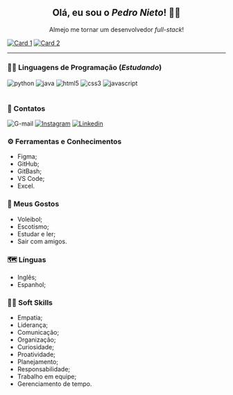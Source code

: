 <h2 align="center"> Olá, eu sou o <i>Pedro Nieto</i>! 👋🏼 </h2>
<p align="center"> Almejo me tornar um desenvolvedor <i>full-stack</i>! </p>
  
[![Card 1](https://github-readme-stats.vercel.app/api?username=Pedroo-Nietoo&theme=tokyonight&show_icons=true)](https://github.com/Pedroo-Nietoo/)
[![Card 2](https://github-readme-stats.vercel.app/api/top-langs/?username=Pedroo-Nietoo&hide=html&layout=compact&theme=tokyonight)](https://github.com/Pedroo-Nietoo/)
<hr>

### 👨‍💻 Linguagens de Programação (_Estudando_)
<div style="display: inline_block">
  <img align="center" alt="python" src="https://img.shields.io/badge/Python-3776AB?style=for-the-badge&logo=python&logoColor=white"/>
  <img align="center" alt="java" src="https://img.shields.io/badge/Java-ED8B00?style=for-the-badge&logo=java&logoColor=white"/> 
  <img align="center" alt="html5" src="https://img.shields.io/badge/HTML5-E34F26?style=for-the-badge&logo=html5&logoColor=white"/>
  <img align="center" alt="css3" src="https://img.shields.io/badge/CSS3-1572B6?style=for-the-badge&logo=css3&logoColor=white"/>
  <img align="center" alt="javascript" src="https://img.shields.io/badge/JavaScript-F7DF1E?style=for-the-badge&logo=javascript&logoColor=black"/> </div>
<br>

### 📧 Contatos
![G-mail](https://img.shields.io/badge/Gmail-D14836?style=for-the-badge&logo=gmail&logoColor=white)
[![Instagram](https://img.shields.io/badge/Instagram-E4405F?style=for-the-badge&logo=instagram&logoColor=white)](https://www.instagram.com/pedroonietoo/)
[![Linkedin](https://img.shields.io/badge/LinkedIn-0077B5?style=for-the-badge&logo=linkedin&logoColor=white)](https://www.linkedin.com/in/pedro-nieto-645299235/)
 
### ⚙ Ferramentas e Conhecimentos
- Figma;
- GitHub;
- GitBash;
- VS Code; 
- Excel.

### 👀 Meus Gostos
- Voleibol;
- Escotismo;
- Estudar e ler;
- Sair com amigos.

### 🗺 Línguas
- Inglês;
- Espanhol;

### 🤝🏼 Soft Skills
- Empatia;
- Liderança;
- Comunicação;
- Organização;
- Curiosidade;
- Proatividade;
- Planejamento;
- Responsabilidade;
- Trabalho em equipe;
- Gerenciamento de tempo.
  
  
